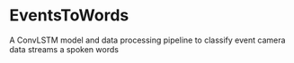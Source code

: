 # EventsToWords
A ConvLSTM model and data processing pipeline to classify event camera data streams a spoken words
